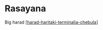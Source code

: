 # Rasayana

Big harad [[harad-haritaki-terminalia-chebula]]

[//begin]: # "Autogenerated link references for markdown compatibility"
[harad-haritaki-terminalia-chebula]: harad-haritaki-terminalia-chebula "Harad Haritaki Terminalia Chebula"
[//end]: # "Autogenerated link references"